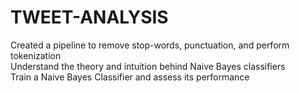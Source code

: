 # TWEET-ANALYSIS
Created a pipeline to remove stop-words, punctuation, and perform tokenization    
Understand the theory and intuition behind Naive Bayes classifiers   
Train a Naive Bayes Classifier and assess its performance   
